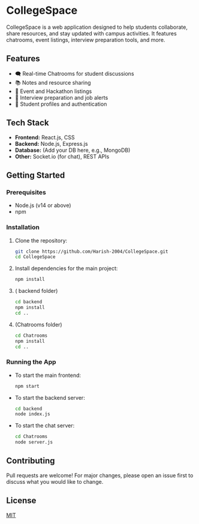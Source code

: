 # CollegeSpace

CollegeSpace is a web application designed to help students collaborate, share resources, and stay updated with campus activities. It features chatrooms, event listings, interview preparation tools, and more.

## Features

- 🗨️ Real-time Chatrooms for student discussions
- 📚 Notes and resource sharing
- 📅 Event and Hackathon listings
- 📝 Interview preparation and job alerts
- 👤 Student profiles and authentication

## Tech Stack

- **Frontend:** React.js, CSS
- **Backend:** Node.js, Express.js
- **Database:** (Add your DB here, e.g., MongoDB)
- **Other:** Socket.io (for chat), REST APIs

## Getting Started

### Prerequisites

- Node.js (v14 or above)
- npm

### Installation

1. Clone the repository:
   ```sh
   git clone https://github.com/Harish-2004/CollegeSpace.git
   cd CollegeSpace
   ```

2. Install dependencies for the main project:
   ```sh
   npm install
   ```

3. ( backend folder)
   ```sh
   cd backend
   npm install
   cd ..
   ```

4. (Chatrooms folder)
   ```sh
   cd Chatrooms
   npm install
   cd ..
   ```

### Running the App

- To start the main frontend:
  ```sh
  npm start
  ```

- To start the backend server:
  ```sh
  cd backend
  node index.js
  ```

- To start the chat server:
  ```sh
  cd Chatrooms
  node server.js
  ```

## Contributing

Pull requests are welcome! For major changes, please open an issue first to discuss what you would like to change.

## License

[MIT](LICENSE)